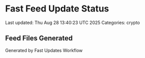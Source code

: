 # Fast Feed Update Status
Last updated: Thu Aug 28 13:40:23 UTC 2025
Categories: crypto

## Feed Files Generated

Generated by Fast Updates Workflow
